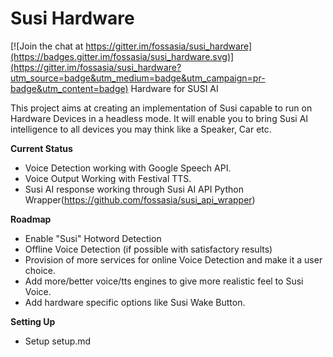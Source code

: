 # Susi Hardware

[![Join the chat at https://gitter.im/fossasia/susi_hardware](https://badges.gitter.im/fossasia/susi_hardware.svg)](https://gitter.im/fossasia/susi_hardware?utm_source=badge&utm_medium=badge&utm_campaign=pr-badge&utm_content=badge)
Hardware for SUSI AI

This project aims at creating an implementation of Susi capable to run on Hardware Devices in a headless mode.
It will enable you to bring Susi AI intelligence to all devices you may think like a Speaker, Car etc.

**Current Status**
- Voice Detection working with Google Speech API.
- Voice Output Working with Festival TTS.
- Susi AI response working through Susi AI API Python Wrapper(https://github.com/fossasia/susi_api_wrapper)

**Roadmap**
- Enable "Susi" Hotword Detection
- Offline Voice Detection (if possible with satisfactory results)
- Provision of more services for online Voice Detection and make it a user choice.
- Add more/better voice/tts engines to give more realistic feel to Susi Voice.
- Add hardware specific options like Susi Wake Button.

**Setting Up**
- Setup setup.md